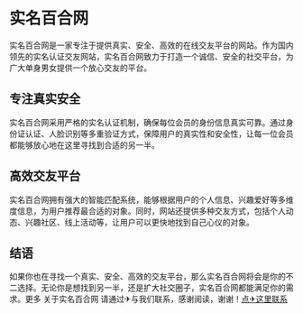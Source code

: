# 实名百合网

实名百合网是一家专注于提供真实、安全、高效的在线交友平台的网站。作为国内领先的实名认证交友网站，实名百合网致力于打造一个诚信、安全的社交平台，为广大单身男女提供一个放心交友的平台。

## 专注真实安全

实名百合网采用严格的实名认证机制，确保每位会员的身份信息真实可靠。通过身份证认证、人脸识别等多重验证方式，保障用户的真实性和安全性，让每一位会员都能够放心地在这里寻找到合适的另一半。

## 高效交友平台

实名百合网拥有强大的智能匹配系统，能够根据用户的个人信息、兴趣爱好等多维度信息，为用户推荐最合适的对象。同时，网站还提供多种交友方式，包括个人动态、兴趣社区、线上活动等，让用户可以更快地找到自己心仪的对象。

## 结语

如果你也在寻找一个真实、安全、高效的交友平台，那么实名百合网将会是你的不二选择。无论你是想找到另一半，还是扩大社交圈子，实名百合网都能满足你的需求。更多 关于实名百合网 请通过✈与我们联系，感谢阅读，谢谢！[点✈这里联系](https://ss.k02.cc)